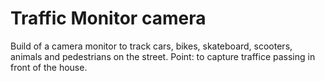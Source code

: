 # Traffic Monitor camera
Build of a camera monitor to track cars, bikes, skateboard, scooters, animals and pedestrians on the street.
Point: to capture traffice passing in front of the house.

